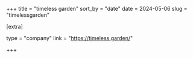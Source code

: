 +++
title = "timeless garden"
sort_by = "date"
date = 2024-05-06
slug = "timelessgarden"

[extra]

type = "company"
link = "https://timeless.garden/"

+++
